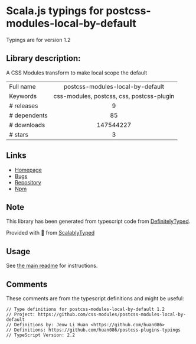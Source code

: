 
# Scala.js typings for postcss-modules-local-by-default

Typings are for version 1.2

## Library description:
A CSS Modules transform to make local scope the default

|                    |                 |
| ------------------ | :-------------: |
| Full name          | postcss-modules-local-by-default |
| Keywords           | css-modules, postcss, css, postcss-plugin |
| # releases         | 9 |
| # dependents       | 85 |
| # downloads        | 147544227 |
| # stars            | 3 |

## Links
- [Homepage](https://github.com/css-modules/postcss-modules-local-by-default#readme)
- [Bugs](https://github.com/css-modules/postcss-modules-local-by-default/issues)
- [Repository](https://github.com/css-modules/postcss-modules-local-by-default)
- [Npm](https://www.npmjs.com/package/postcss-modules-local-by-default)
    


## Note
This library has been generated from typescript code from [DefinitelyTyped](https://definitelytyped.org).

Provided with :purple_heart: from [ScalablyTyped](https://github.com/oyvindberg/ScalablyTyped)

## Usage
See [the main readme](../../readme.md) for instructions.

## Comments

These comments are from the typescript definitions and might be useful:
```
// Type definitions for postcss-modules-local-by-default 1.2
// Project: https://github.com/css-modules/postcss-modules-local-by-default
// Definitions by: Jeow Li Huan <https://github.com/huan086>
// Definitions: https://github.com/huan086/postcss-plugins-typings
// TypeScript Version: 2.2

```

